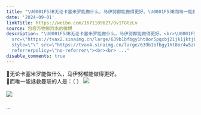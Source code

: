 ```yaml
---
title: "\U0001F53B无论卡塞米罗能做什么，马伊努都能做得更好。\U0001F53B而唯一能拯救曼联的人是：（ ） [图片][图片]"
date: '2024-09-01'
linkTitle: https://weibo.com/1671109627/Ov1TGtzLv
source: 包容万物恒河水的微博
description: "\U0001F53B无论卡塞米罗能做什么，马伊努都能做得更好。<br>\U0001F53B而唯一能拯救曼联的人是：（ ） <img style=\"\"
  src=\"https://tvax2.sinaimg.cn/large/639b1bfbgy1ht8or5pqxbj21jk1jktjb.jpg\" referrerpolicy=\"no-referrer\"><br><br><img
  style=\"\" src=\"https://tvax4.sinaimg.cn/large/639b1bfbgy1ht8or4w5z8j20hr0hrt9t.jpg\"
  referrerpolicy=\"no-referrer\"><br><br> ..."
disable_comments: true
---
```

🔻无论卡塞米罗能做什么，马伊努都能做得更好。<br>🔻而唯一能拯救曼联的人是：（ ） <img style="" src="https://tvax2.sinaimg.cn/large/639b1bfbgy1ht8or5pqxbj21jk1jktjb.jpg" referrerpolicy="no-referrer"><br><br><img style="" src="https://tvax4.sinaimg.cn/large/639b1bfbgy1ht8or4w5z8j20hr0hrt9t.jpg" referrerpolicy="no-referrer"><br><br> ...